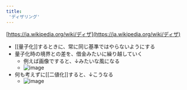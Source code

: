 ```yaml
---
title:
 'ディザリング'
---
```


[https://ja.wikipedia.org/wiki/ディザ](https://ja.wikipedia.org/wiki/ディザ)
- [[量子化]]するときに、常に同じ基準ではやらないようにする
- 量子化時の境界との差を、借金みたいに繰り越していく
    - 例えば画像ですると、↓みたいな風になる
    - ![image](https://gyazo.com/2807065ca63ca4c2fae257495d8ae970/thumb/1000)
- 何も考えずに[[二値化]]すると、↓こうなる
    - ![image](https://gyazo.com/fe11ad40fe1ac110b98c2b7eb1caf843/thumb/1000)

